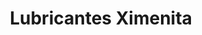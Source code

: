 ---
title: "Lubricantes Ximenita"
url: /quito/lubricantes-ximenita-avenida-rumichaca/
shop: Autoteile
---